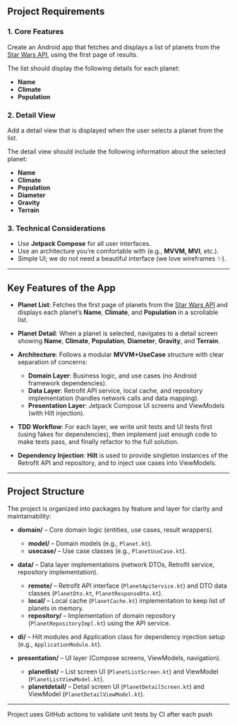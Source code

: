## Project Requirements

### 1. Core Features

Create an Android app that fetches and displays a list of planets from the [Star Wars API](https://swapi.dev/api/planets/), using the first page of results.

The list should display the following details for each planet:

- **Name**
- **Climate**
- **Population**

### 2. Detail View

Add a detail view that is displayed when the user selects a planet from the list.

The detail view should include the following information about the selected planet:

- **Name**
- **Climate**
- **Population**
- **Diameter**
- **Gravity**
- **Terrain**

### 3. Technical Considerations

- Use **Jetpack Compose** for all user interfaces.
- Use an architecture you’re comfortable with (e.g., **MVVM, MVI**, etc.).
- Simple UI; we do not need a beautiful interface (we love wireframes ✨).

---

## Key Features of the App

- **Planet List**: Fetches the first page of planets from the [Star Wars API](https://swapi.dev/api/planets/) and displays each planet’s **Name**, **Climate**, and **Population** in a scrollable list.

- **Planet Detail**: When a planet is selected, navigates to a detail screen showing **Name**, **Climate**, **Population**, **Diameter**, **Gravity**, and **Terrain**.

- **Architecture**: Follows a modular **MVVM+UseCase** structure with clear separation of concerns:

   - **Domain Layer**: Business logic, and use cases (no Android framework dependencies).
   - **Data Layer**: Retrofit API service, local cache, and repository implementation (handles network calls and data mapping).
   - **Presentation Layer**: Jetpack Compose UI screens and ViewModels (with Hilt injection).

- **TDD Workflow**: For each layer, we write unit tests and UI tests first (using fakes for dependencies), then implement just enough code to make tests pass, and finally refactor to the full solution.

- **Dependency Injection**: **Hilt** is used to provide singleton instances of the Retrofit API and repository, and to inject use cases into ViewModels.

---

## Project Structure

The project is organized into packages by feature and layer for clarity and maintainability:

- **domain/** – Core domain logic (entities, use cases, result wrappers).
   - **model/** – Domain models (e.g., `Planet.kt`).
   - **usecase/** – Use case classes (e.g., `PlanetUseCase.kt`).

- **data/** – Data layer implementations (network DTOs, Retrofit service, repository implementation).
   - **remote/** – Retrofit API interface (`PlanetApiService.kt`) and DTO data classes (`PlanetDto.kt`, `PlanetResponseDto.kt`).
   - **local/** – Local cache (`PlanetCache.kt`) implementation to keep list of planets in memory.
   - **repository/** – Implementation of domain repository (`PlanetRepositoryImpl.kt`) using the API service.

- **di/** – Hilt modules and Application class for dependency injection setup (e.g., `ApplicationModule.kt`).

- **presentation/** – UI layer (Compose screens, ViewModels, navigation).
   - **planetlist/** – List screen UI (`PlanetListScreen.kt`) and ViewModel (`PlanetListViewModel.kt`).
   - **planetdetail/** – Detail screen UI (`PlanetDetailScreen.kt`) and ViewModel (`PlanetDetailViewModel.kt`).

---
Project uses GitHub actions to validate unit tests by CI after each push
